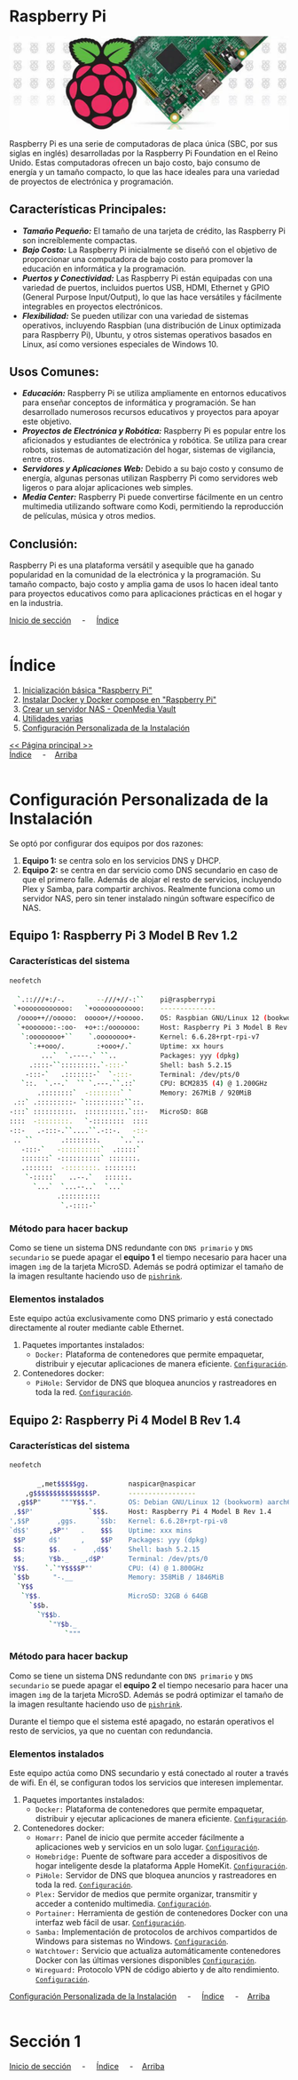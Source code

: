 # Raspberry Pi

![Header](../img/ima-raspberrypi-header-01.png)

Raspberry Pi es una serie de computadoras de placa única (SBC, por sus siglas en inglés) desarrolladas por la Raspberry Pi Foundation en el Reino Unido. Estas computadoras ofrecen un bajo costo, bajo consumo de energía y un tamaño compacto, lo que las hace ideales para una variedad de proyectos de electrónica y programación.

## Características Principales:

* ***Tamaño Pequeño:*** El tamaño de una tarjeta de crédito, las Raspberry Pi son increíblemente compactas.
* ***Bajo Costo:*** La Raspberry Pi inicialmente se diseñó con el objetivo de proporcionar una computadora de bajo costo para promover la educación en informática y la programación.
* ***Puertos y Conectividad:*** Las Raspberry Pi están equipadas con una variedad de puertos, incluidos puertos USB, HDMI, Ethernet y GPIO (General Purpose Input/Output), lo que las hace versátiles y fácilmente integrables en proyectos electrónicos.
* ***Flexibilidad:*** Se pueden utilizar con una variedad de sistemas operativos, incluyendo Raspbian (una distribución de Linux optimizada para Raspberry Pi), Ubuntu, y otros sistemas operativos basados en Linux, así como versiones especiales de Windows 10.

## Usos Comunes:

* ***Educación:*** Raspberry Pi se utiliza ampliamente en entornos educativos para enseñar conceptos de informática y programación. Se han desarrollado numerosos recursos educativos y proyectos para apoyar este objetivo.
* ***Proyectos de Electrónica y Robótica:*** Raspberry Pi es popular entre los aficionados y estudiantes de electrónica y robótica. Se utiliza para crear robots, sistemas de automatización del hogar, sistemas de vigilancia, entre otros.
* ***Servidores y Aplicaciones Web:*** Debido a su bajo costo y consumo de energía, algunas personas utilizan Raspberry Pi como servidores web ligeros o para alojar aplicaciones web simples.
* ***Media Center:*** Raspberry Pi puede convertirse fácilmente en un centro multimedia utilizando software como Kodi, permitiendo la reproducción de películas, música y otros medios.

## Conclusión:

Raspberry Pi es una plataforma versátil y asequible que ha ganado popularidad en la comunidad de la electrónica y la programación. Su tamaño compacto, bajo costo y amplia gama de usos lo hacen ideal tanto para proyectos educativos como para aplicaciones prácticas en el hogar y en la industria.

[Inicio de sección](#raspberry-pi ) &nbsp; &nbsp; - &nbsp; &nbsp; [Índice](#índice)
<br><br>

# Índice
1. [Inicialización básica "Raspberry Pi"](./instalacion-basica.md)
2. [Instalar Docker y Docker compose en "Raspberry Pi"](./docker.md)
3. [Crear un servidor NAS - OpenMedia Vault](./servidorNAS.md)
4. [Utilidades varias](./utilidadespi.md)
5. [Configuración Personalizada de la Instalación](#configuración-personalizada-de-la-instalación)
   
[<< Página principal >>](../README.md)<br>
[Índice](#índice ) &nbsp; &nbsp; - &nbsp; &nbsp;[Arriba](#raspberry-pi)
<br><br>

# Configuración Personalizada de la Instalación
Se optó por configurar dos equipos por dos razones:
1. **Equipo 1:** se centra solo en los servicios DNS y DHCP.
2. **Equipo 2:** se centra en dar servicio como DNS secundario en caso de que el primero falle. Además de alojar el resto de servicios, incluyendo Plex y Samba, para compartir archivos. Realmente funciona como un servidor NAS, pero sin tener instalado ningún software específico de NAS.

## Equipo 1: Raspberry Pi 3 Model B Rev 1.2 

### Características del sistema
```bash
neofetch

  `.::///+:/-.        --///+//-:``    pi@raspberrypi 
 `+oooooooooooo:   `+oooooooooooo:    -------------- 
  /oooo++//ooooo:  ooooo+//+ooooo.    OS: Raspbian GNU/Linux 12 (bookworm) armv7l 
  `+ooooooo:-:oo-  +o+::/ooooooo:     Host: Raspberry Pi 3 Model B Rev 1.2 
   `:oooooooo+``    `.oooooooo+-      Kernel: 6.6.28+rpt-rpi-v7 
     `:++ooo/.        :+ooo+/.`       Uptime: xx hours 
        ...`  `.----.` ``..           Packages: yyy (dpkg) 
     .::::-``:::::::::.`-:::-`        Shell: bash 5.2.15 
    -:::-`   .:::::::-`  `-:::-       Terminal: /dev/pts/0 
   `::.  `.--.`  `` `.---.``.::`      CPU: BCM2835 (4) @ 1.200GHz 
       .::::::::`  -::::::::` `       Memory: 267MiB / 920MiB 
 .::` .:::::::::- `::::::::::``::.      
-:::` ::::::::::.  ::::::::::.`:::-   MicroSD: 8GB                        
::::  -::::::::.   `-::::::::  ::::                           
-::-   .-:::-.``....``.-::-.   -::-
 .. ``       .::::::::.     `..`..
   -:::-`   -::::::::::`  .:::::`
   :::::::` -::::::::::` :::::::.
   .:::::::  -::::::::. ::::::::
    `-:::::`   ..--.`   ::::::.
      `...`  `...--..`  `...`
            .::::::::::
             `.-::::-`
```

### Método para hacer backup
Como se tiene un sistema DNS redundante con `DNS primario` y `DNS secundario` se puede apagar el **equipo 1** el tiempo necesario para hacer una imagen `img` de la tarjeta MicroSD. Además se podrá optimizar el tamaño de la imagen resultante haciendo uso de [`pishrink`](./utilidadespi.md#reducir-imagen-de-microsd).

### Elementos instalados
Este equipo actúa exclusivamente como DNS primario y está conectado directamente al router mediante cable Ethernet.

1. Paquetes importantes instalados:
   * `Docker:` Plataforma de contenedores que permite empaquetar, distribuir y ejecutar aplicaciones de manera eficiente. [`Configuración`](./docker.md).
2. Contenedores docker:
   * `PiHole:` Servidor de DNS que bloquea anuncios y rastreadores en toda la red. [`Configuración`](./servicios-docker/pihole.md).


## Equipo 2: Raspberry Pi 4 Model B Rev 1.4 

### Características del sistema
```bash
neofetch

       _,met$$$$$gg.          naspicar@naspicar 
    ,g$$$$$$$$$$$$$$$P.       ----------------- 
  ,g$$P"     """Y$$.".        OS: Debian GNU/Linux 12 (bookworm) aarch64 
 ,$$P'              `$$$.     Host: Raspberry Pi 4 Model B Rev 1.4 
',$$P       ,ggs.     `$$b:   Kernel: 6.6.28+rpt-rpi-v8 
`d$$'     ,$P"'   .    $$$    Uptime: xxx mins 
 $$P      d$'     ,    $$P    Packages: yyy (dpkg) 
 $$:      $$.   -    ,d$$'    Shell: bash 5.2.15 
 $$;      Y$b._   _,d$P'      Terminal: /dev/pts/0 
 Y$$.    `.`"Y$$$$P"'         CPU: (4) @ 1.800GHz 
 `$$b      "-.__              Memory: 358MiB / 1846MiB
  `Y$$                        
   `Y$$.                      MicroSD: 32GB ó 64GB                        
     `$$b.                                            
       `Y$$b.
          `"Y$b._
              `"""

```

### Método para hacer backup
Como se tiene un sistema DNS redundante con `DNS primario` y `DNS secundario` se puede apagar el **equipo 2** el tiempo necesario para hacer una imagen `img` de la tarjeta MicroSD. Además se podrá optimizar el tamaño de la imagen resultante haciendo uso de [`pishrink`](./utilidadespi.md#reducir-imagen-de-microsd).

Durante el tiempo que el sistema esté apagado, no estarán operativos el resto de servicios, ya que no cuentan con redundancia.

### Elementos instalados
Este equipo actúa como DNS secundario y está conectado al router a través de wifi. En él, se configuran todos los servicios que interesen implementar.

1. Paquetes importantes instalados:
   * `Docker:` Plataforma de contenedores que permite empaquetar, distribuir y ejecutar aplicaciones de manera eficiente. [`Configuración`](./docker.md).
2. Contenedores docker:
   * `Homarr:` Panel de inicio que permite acceder fácilmente a aplicaciones web y servicios en un solo lugar. [`Configuración`](./servicios-docker/homarr.md).
   * `Homebridge:` Puente de software para acceder a dispositivos de hogar inteligente desde la plataforma Apple HomeKit. [`Configuración`](./servicios-docker/homebridge.md).
   * `PiHole:` Servidor de DNS que bloquea anuncios y rastreadores en toda la red. [`Configuración`](./servicios-docker/pihole.md).
   * `Plex:` Servidor de medios que permite organizar, transmitir y acceder a contenido multimedia. [`Configuración`](./servicios-docker/plex.md).
   * `Portainer:` Herramienta de gestión de contenedores Docker con una interfaz web fácil de usar. [`Configuración`](./servicios-docker/portainer.md).
   * `Samba:` Implementación de protocolos de archivos compartidos de Windows para sistemas no Windows. [`Configuración`](./servicios-docker/samba.md).
   * `Watchtower:` Servicio que actualiza automáticamente contenedores Docker con las últimas versiones disponibles [`Configuración`](./servicios-docker/watchtower.md).
   * `Wireguard:` Protocolo VPN de código abierto y de alto rendimiento. [`Configuración`](./servicios-docker/wireguard.md).


[Configuración Personalizada de la Instalación](#configuración-personalizada-de-la-instalación) &nbsp; &nbsp; - &nbsp; &nbsp; [Índice](#índice ) &nbsp; &nbsp; - &nbsp; &nbsp;[Arriba](#raspberry-pi)
<br><br>

# Sección 1



[Inicio de sección](#sección-1 ) &nbsp; &nbsp; - &nbsp; &nbsp; [Índice](#índice ) &nbsp; &nbsp; - &nbsp; &nbsp;[Arriba](#raspberry-pi)
<br><br>




